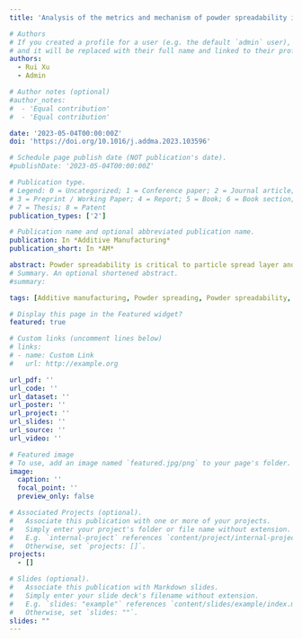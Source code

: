 ```yaml
---
title: 'Analysis of the metrics and mechanism of powder spreadability in powder-based additive manufacturing'

# Authors
# If you created a profile for a user (e.g. the default `admin` user), write the username (folder name) here
# and it will be replaced with their full name and linked to their profile.
authors:
  - Rui Xu
  - Admin

# Author notes (optional)
#author_notes:
#  - 'Equal contribution'
#  - 'Equal contribution'

date: '2023-05-04T00:00:00Z'
doi: 'https://doi.org/10.1016/j.addma.2023.103596'

# Schedule page publish date (NOT publication's date).
#publishDate: '2023-05-04T00:00:00Z'

# Publication type.
# Legend: 0 = Uncategorized; 1 = Conference paper; 2 = Journal article;
# 3 = Preprint / Working Paper; 4 = Report; 5 = Book; 6 = Book section;
# 7 = Thesis; 8 = Patent
publication_types: ['2']

# Publication name and optional abbreviated publication name.
publication: In *Additive Manufacturing*
publication_short: In *AM*

abstract: Powder spreadability is critical to particle spread layer and thus the quality of final product in powder-based additive manufacturing, but the metrics and the underlying mechanics have not yet been well acknowledged. In this work, the metrics of spreadability are examined for powder with different size classes, and the factors affecting powder spreadability are analysed, in which both the cohesion and interlocking of particles are included. The simulation results are validated by comparing the total particle volume of spread layer against the experimental and numerical data in previous work. The results show that relative powder spreadability should be compared at the same ratio of the gap height to particle size, especially for the powders with different particle size classes. Powder spreadability is mainly controlled by the shear action of the blade on the heap, the stagnation effect due to rough surface of substrate, particle jamming around the gap region, and the effect of powder flowability on the movement of particles within the heap. Jamming makes powder spreadability different from powder flowability. As particle jamming is more prone for the particles with strong interlocking, powder spreadability is more sensitive to the rolling friction than the cohesion of particles, especially for the substrate surface with small roughness, although the rheological behaviour of bulk particles is similar in front of the gap. A physical model is proposed to predict the maximum fraction of spread layer at the specified gap height.
# Summary. An optional shortened abstract.
#summary: 

tags: [Additive manufacturing, Powder spreading, Powder spreadability, DEM, Jamming]

# Display this page in the Featured widget?
featured: true

# Custom links (uncomment lines below)
# links:
# - name: Custom Link
#   url: http://example.org

url_pdf: ''
url_code: ''
url_dataset: ''
url_poster: ''
url_project: ''
url_slides: ''
url_source: ''
url_video: ''

# Featured image
# To use, add an image named `featured.jpg/png` to your page's folder.
image:
  caption: ''
  focal_point: ''
  preview_only: false

# Associated Projects (optional).
#   Associate this publication with one or more of your projects.
#   Simply enter your project's folder or file name without extension.
#   E.g. `internal-project` references `content/project/internal-project/index.md`.
#   Otherwise, set `projects: []`.
projects:
  - []

# Slides (optional).
#   Associate this publication with Markdown slides.
#   Simply enter your slide deck's filename without extension.
#   E.g. `slides: "example"` references `content/slides/example/index.md`.
#   Otherwise, set `slides: ""`.
slides: ""
---
```



